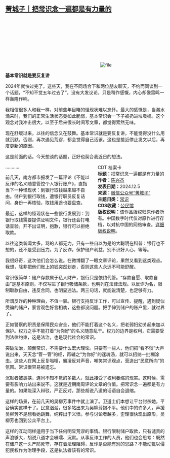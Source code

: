 <!--1733397631000-->
[菁城子｜把常识念一遍都是有力量的](https://chinadigitaltimes.net/chinese/713698.html)
------

<p><img decoding="async" src="data:image/svg+xml,%3Csvg%20xmlns='http://www.w3.org/2000/svg'%20viewBox='0%200%200%200'%3E%3C/svg%3E" alt="file" data-lazy-src="https://chinadigitaltimes.net/chinese/files/2024/12/image-1733397464919.png"><noscript><img decoding="async" src="https://chinadigitaltimes.net/chinese/files/2024/12/image-1733397464919.png" alt="file"></noscript></p><p><strong>基本常识就是要反复讲</strong></p><p>2024年就快过完了。这些天，我在不同场合下和两位朋友聊天，不约而同谈到一个话题，“不知不觉五年过去了”。没有大发议论，只是稍作感慨，内心却像雷鸣一样轰隆作响。</p><p>我相信很多人和我一样，对前些年目睹的怪现状难以忘怀。最大的感慨是，当潮水涌来时，我们的正常生活状态竟如此脆弱，基本常识会一下子被扔进垃圾桶。这个观念对我冲击很大，以至于后来很长时间写文章，都觉得索然无味。</p><p>现在舒缓过来，以往的信念又在鼓舞。基本常识就是要反复讲，不能觉得没什么用就沉默。否则，再次遇见荒谬，都会觉得自己活该。这也是接近停止发文以后，再度更新的原因。</p><p>这是前面的话。今天想谈的话题，正好也契合我近日的想法。</p><div style="width:42%;float:right;padding-left:20px;"><div class="su-spoiler su-spoiler-style-fancy su-spoiler-icon-chevron-circle" data-scroll-offset="0" data-anchor-in-url="no"><div class="su-spoiler-title" tabindex="0" role="button"><span class="su-spoiler-icon"></span>CDT 档案卡</div><div class="su-spoiler-content su-u-clearfix su-u-trim"><strong>标题：</strong>把常识念一遍都是有力量的<br><strong>作者：</strong><a href="https://chinadigitaltimes.net/space/菁城子" target="_blank">陈兴杰</a><br><strong>发表日期：</strong>2024.12.5<br><strong>来源：</strong><a href="https://web.archive.org/web/https://mp.weixin.qq.com/s/VHJGFjsPeUgyoETW3DE0BA" target="_blank">微信公众号“菁城子”</a><br><strong>主题归类：</strong><a href="https://chinadigitaltimes.net/space/常识" target="_blank">常识</a><br><strong>CDS收藏：</strong><a href="https://chinadigitaltimes.net/space/%E5%85%AC%E6%B0%91%E9%A6%86" target="_blank" rel="noopener">公民馆</a><br><strong>版权说明：</strong>该作品版权归原作者所有。中国数字时代仅对原作进行存档，以对抗中国的网络审查。<a href="https://chinadigitaltimes.net/chinese/copyright">详细版权说明</a>。</div></div></div><p>…………</p><p>前几天，南方都市报发了一篇评论《不能以反诈的名义随意管控个人银行账户》，直指当下一种怪现状：到银行取钱越来越不自由。储户到银行取钱，遭银行职员反复诘问，身份一再核验，取钱用途也要盘查。</p><p>最近，这样的怪现状在一些银行发展到：到银行取钱需要提供证明文件，银行还会打电话查验。开不出证明，抱歉，银行可以拒绝取款。</p><p>以往这类新闻太多，骂的人都无力，只有一些自以为是的大聪明在科普：银行也不想的，还不是受到压力。为了反诈，保护储户利益，别不识好人心，等等。</p><p>我很好奇，这次他们会怎么说。在微博翻了一眼文章评论，果然又看到这类观点。我想，除非把他们账上的钱突然划走，否则这些人永远不可能舒醒。</p><p>常识很简单：储户存款属于私人财产，银行只是依约代管。“存款自愿、取款自由”是基本原则，不仅写进了银行吸储条款，也明列在法律法规。以反诈为名，限制取款自由，违反合同，也明显违法。两三句话，就能说清楚，也足够有力。</p><p>所谓反诈的种种理由，不值一驳。银行支持反诈工作，可以宣传、提醒，遇到疑似受骗的储户，察言观色好言相劝，这些都没问题。把手伸到储户的账户里，就过界了。</p><p>正如警察的职责是保障民众安全，他们不能打着这个名义，把老弱妇幼关起来加以保护。权力之手不能打着“为你好”的名义随意乱干。权力的边界是权利，它需要受到法律约束，这是法治，也是现代社会的常识。</p><p>突破法治，颠倒常识，不需要什么宏大理论。只要有一些人，他们把“看不惯”大声说出来，天天念“管一管”的经，再辅之“为你好”的迷魂汤，就可以招纳一批糊涂虫。这些人在网上反复嗡嗡，霸凌反对声音，嘲笑常识观点，营造出“民意所向”的氛围。常识很容易被遗忘。</p><p>沉默者被裹挟，连同不知不觉的多数人，就此接受了权利萎缩的现实。这时候，需要有影响力站出来说不。这就是近期南周评论文章的价值。把常识念一遍都是有力量的。如果能深入辩驳，严正反对，那些胡说八道的话语自会退缩。</p><p>这样的场景，在前几天的吴柳芳事件中就上演了。卫道士们本想让平台封杀她，平台确实这样干了。民意汹汹，很多站出来为吴柳芳抱不平。他们中的许多人，声援吴柳芳不是想看她跳舞，纯粹出于义愤。参与讨论者越多，歪理很快现出原形，吴柳芳也回到公众平台上。</p><p>这样的互动同样适用于当下任何明显荒谬的事情。银行限制储户取款，只有谴责的声浪够大，胡说八道才会嗫嚅、沉默。从事反诈工作的人员，他们也会思考：既然在储户这一头严防死守，存在着法理阻碍，反诈是否能有别的思路？不能动辄以侵犯民权作为治理手段，这是执法者该有的常识。</p><div class="addtoany_share_save_container addtoany_content addtoany_content_bottom"><div class="a2a_kit a2a_kit_size_32 addtoany_list" data-a2a-url="https://chinadigitaltimes.net/chinese/713698.html" data-a2a-title="菁城子｜把常识念一遍都是有力量的"><a class="a2a_button_facebook" href="https://www.addtoany.com/add_to/facebook?linkurl=https%3A%2F%2Fchinadigitaltimes.net%2Fchinese%2F713698.html&amp;linkname=%E8%8F%81%E5%9F%8E%E5%AD%90%EF%BD%9C%E6%8A%8A%E5%B8%B8%E8%AF%86%E5%BF%B5%E4%B8%80%E9%81%8D%E9%83%BD%E6%98%AF%E6%9C%89%E5%8A%9B%E9%87%8F%E7%9A%84" title="Facebook" rel="nofollow noopener" target="_blank"></a><a class="a2a_button_twitter" href="https://www.addtoany.com/add_to/twitter?linkurl=https%3A%2F%2Fchinadigitaltimes.net%2Fchinese%2F713698.html&amp;linkname=%E8%8F%81%E5%9F%8E%E5%AD%90%EF%BD%9C%E6%8A%8A%E5%B8%B8%E8%AF%86%E5%BF%B5%E4%B8%80%E9%81%8D%E9%83%BD%E6%98%AF%E6%9C%89%E5%8A%9B%E9%87%8F%E7%9A%84" title="Twitter" rel="nofollow noopener" target="_blank"></a><a class="a2a_button_telegram" href="https://www.addtoany.com/add_to/telegram?linkurl=https%3A%2F%2Fchinadigitaltimes.net%2Fchinese%2F713698.html&amp;linkname=%E8%8F%81%E5%9F%8E%E5%AD%90%EF%BD%9C%E6%8A%8A%E5%B8%B8%E8%AF%86%E5%BF%B5%E4%B8%80%E9%81%8D%E9%83%BD%E6%98%AF%E6%9C%89%E5%8A%9B%E9%87%8F%E7%9A%84" title="Telegram" rel="nofollow noopener" target="_blank"></a><a class="a2a_button_reddit" href="https://www.addtoany.com/add_to/reddit?linkurl=https%3A%2F%2Fchinadigitaltimes.net%2Fchinese%2F713698.html&amp;linkname=%E8%8F%81%E5%9F%8E%E5%AD%90%EF%BD%9C%E6%8A%8A%E5%B8%B8%E8%AF%86%E5%BF%B5%E4%B8%80%E9%81%8D%E9%83%BD%E6%98%AF%E6%9C%89%E5%8A%9B%E9%87%8F%E7%9A%84" title="Reddit" rel="nofollow noopener" target="_blank"></a><a class="a2a_button_whatsapp" href="https://www.addtoany.com/add_to/whatsapp?linkurl=https%3A%2F%2Fchinadigitaltimes.net%2Fchinese%2F713698.html&amp;linkname=%E8%8F%81%E5%9F%8E%E5%AD%90%EF%BD%9C%E6%8A%8A%E5%B8%B8%E8%AF%86%E5%BF%B5%E4%B8%80%E9%81%8D%E9%83%BD%E6%98%AF%E6%9C%89%E5%8A%9B%E9%87%8F%E7%9A%84" title="WhatsApp" rel="nofollow noopener" target="_blank"></a><a class="a2a_button_email" href="https://www.addtoany.com/add_to/email?linkurl=https%3A%2F%2Fchinadigitaltimes.net%2Fchinese%2F713698.html&amp;linkname=%E8%8F%81%E5%9F%8E%E5%AD%90%EF%BD%9C%E6%8A%8A%E5%B8%B8%E8%AF%86%E5%BF%B5%E4%B8%80%E9%81%8D%E9%83%BD%E6%98%AF%E6%9C%89%E5%8A%9B%E9%87%8F%E7%9A%84" title="Email" rel="nofollow noopener" target="_blank"></a><a class="a2a_button_copy_link" href="https://www.addtoany.com/add_to/copy_link?linkurl=https%3A%2F%2Fchinadigitaltimes.net%2Fchinese%2F713698.html&amp;linkname=%E8%8F%81%E5%9F%8E%E5%AD%90%EF%BD%9C%E6%8A%8A%E5%B8%B8%E8%AF%86%E5%BF%B5%E4%B8%80%E9%81%8D%E9%83%BD%E6%98%AF%E6%9C%89%E5%8A%9B%E9%87%8F%E7%9A%84" title="Copy Link" rel="nofollow noopener" target="_blank"></a><a class="a2a_dd addtoany_share_save addtoany_share" href="https://www.addtoany.com/share"></a></div></div>
